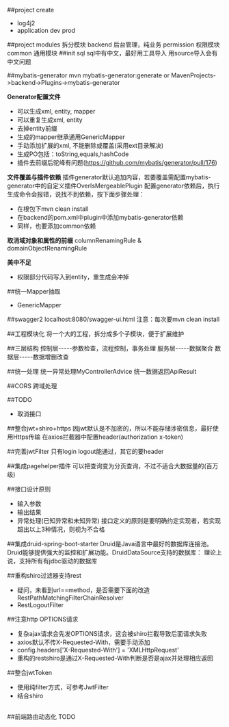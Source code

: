 ##project create
 - log4j2
 - application dev prod

##project modules
拆分模块
  backend 后台管理，纯业务
  permission 权限模块
  common 通用模块
##init sql
sql中有中文，最好用工具导入
用source导入会有中文问题

##mybatis-generator
mvn mybatis-generator:generate
or
MavenProjects->backend->Plugins->mybatis-generator

**Generator配置文件**
 - 可以生成xml, entity, mapper
 - 可以重复生成xml, entity
 - 去掉entity前缀
 - 生成的mapper继承通用GenericMapper
 - 手动添加扩展的xml, 不能删除或覆盖(采用ext目录解决)
 - 生成PO包括：toString,equals,hashCode
 - 插件去前缀后驼峰有问题(https://github.com/mybatis/generator/pull/176)

**文件覆盖与插件依赖**
插件generator默认追加内容，若要覆盖需配置mybatis-generator中的自定义插件OverIsMergeablePlugin
配置generator依赖后，执行生成命令会报错，说找不到依赖，按下面步骤处理：
  - 在根包下mvn clean install
  - 在backend的pom.xml中plugin中添加mybatis-generator依赖
  - 同样，也要添加common依赖

**取消域对象和属性的前缀**
columnRenamingRule & domainObjectRenamingRule

**美中不足**
 - 权限部分代码写入到entity，重生成会冲掉

##统一Mapper抽取
 - GenericMapper

##swagger2
localhost:8080/swagger-ui.html
注意：每次要mvn clean install

##工程模块化
将一个大的工程，拆分成多个子模块，便于扩展维护

##三层结构
控制层-----参数检查，流程控制，事务处理
服务层-----数据聚合
数据层-----数据增删改查

##统一处理
统一异常处理MyControllerAdvice
统一数据返回ApiResult

##CORS
 跨域处理

##TODO
 - 取消接口

##整合jwt+shiro+https
因jwt默认是不加密的，所以不能存储涉密信息，最好使用Https传输
在axios拦截器中配置header(authorization x-token)

##完善jwtFilter
只有login logout能通过，其它的要header

##集成pagehelper插件
可以把查询变为分页查询，不过不适合大数据量的(百万级)

##接口设计原则
* 输入参数
* 输出结果
* 异常处理(已知异常和未知异常)
接口定义的原则是要明确约定实现者，若实现超出以上3种情况，则视为不合格

##集成druid-spring-boot-starter
Druid是Java语言中最好的数据库连接池。Druid能够提供强大的监控和扩展功能。DruidDataSource支持的数据库：
理论上说，支持所有有jdbc驱动的数据库

##重构shiro过滤器支持rest
* 疑问，未看到url==method，是否需要下面的改造
RestPathMatchingFilterChainResolver
* RestLogoutFilter

##注意http OPTIONS请求
* 复杂ajax请求会先发OPTIONS请求，这会被shiro拦截导致后面请求失败
* axios默认不传X-Requested-With，需要手动添加
* config.headers['X-Requested-With'] = 'XMLHttpRequest'
* 重构的restshiro是通过X-Requested-With判断是否是ajax并处理相应返回

##整合jwtToken
* 使用纯filter方式，可参考JwtFilter
* 结合shiro

##

##前端路由动态化
TODO